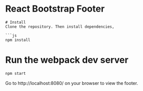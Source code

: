 
# React Bootstrap Footer

```
# Install
Clone the repository. Then install dependencies,

```js
npm install
```

# Run the webpack dev server
```js
npm start
```
Go to http://localhost:8080/ on your browser to view the footer. 



